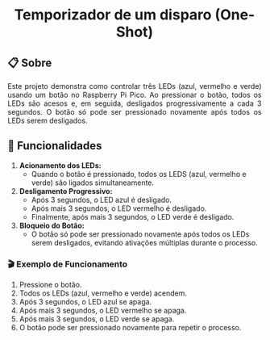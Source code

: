 <h1 align="center"> Temporizador de um disparo (One-Shot)</h1>

## 📋 Sobre
<p align="justify"> 
Este projeto demonstra como controlar três LEDs (azul, vermelho e verde) usando um botão no  Raspberry Pi Pico. Ao pressionar o botão, todos os LEDs são acesos e, em seguida, desligados progressivamente a cada 3 segundos. O botão só pode ser pressionado novamente após todos os LEDs serem desligados.
</p>

## 🚀 Funcionalidades
1. **Acionamento dos LEDs:**
    - Quando o botão é pressionado, todos os LEDS (azul, vermelho e verde) são ligados simultaneamente.
2. **Desligamento Progressivo:** 
    - Após 3 segundos, o LED azul é desligado.
    - Após mais 3 segundos, o LED vermelho é desligado.
    - Finalmente, após mais 3 segundos, o LED verde é desligado.
3. **Bloqueio do Botão:**
    - O botão só pode ser pressionado novamente após todos os LEDs serem desligados, evitando ativações múltiplas durante o processo.

### 🎬 Exemplo de Funcionamento
1. Pressione o botão.
2. Todos os LEDs (azul, vermelho e verde) acendem.
3. Após 3 segundos, o LED azul se apaga.
4. Após mais 3 segundos, o LED vermelho se apaga.
5. Após mais 3 segundos, o LED verde se apaga.
6. O botão pode ser pressionado novamente para repetir o processo.